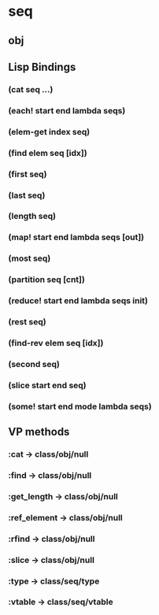 # seq

## obj

## Lisp Bindings

### (cat seq ...)

### (each! start end lambda seqs)

### (elem-get index seq)

### (find elem seq [idx])

### (first seq)

### (last seq)

### (length seq)

### (map! start end lambda seqs [out])

### (most seq)

### (partition seq [cnt])

### (reduce! start end lambda seqs init)

### (rest seq)

### (find-rev elem seq [idx])

### (second seq)

### (slice start end seq)

### (some! start end mode lambda seqs)

## VP methods

### :cat -> class/obj/null

### :find -> class/obj/null

### :get_length -> class/obj/null

### :ref_element -> class/obj/null

### :rfind -> class/obj/null

### :slice -> class/obj/null

### :type -> class/seq/type

### :vtable -> class/seq/vtable

